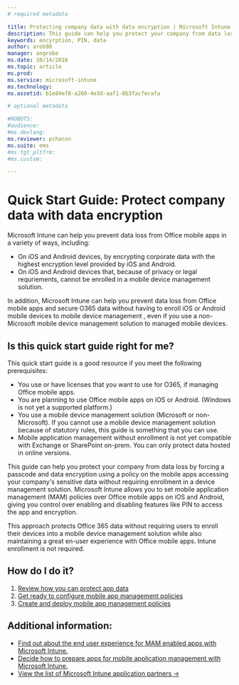 ```yaml
---
# required metadata

title: Protecting company data with data encryption | Microsoft Intune
description: This guide can help you protect your company from data loss by forcing a passcode and data encryption using a policy on the mobile apps.
keywords: encyrption, PIN, data
author: arob98
manager: angrobe
ms.date: 10/14/2016
ms.topic: article
ms.prod:
ms.service: microsoft-intune
ms.technology:
ms.assetid: b1e84ef8-a260-4e3d-aaf1-8b3facfecafa

# optional metadata

#ROBOTS:
#audience:
#ms.devlang:
ms.reviewer: pchacon
ms.suite: ems
#ms.tgt_pltfrm:
#ms.custom:

---
```


# Quick Start Guide: Protect company data with data encryption
Microsoft Intune can help you prevent data loss from Office mobile apps in a variety of ways, including:
- On iOS and Android devices, by encrypting corporate data with the highest encryption level provided by iOS and Android.
- On iOS and Android devices that, because of privacy or legal requriements, cannot be enrolled in a mobile device management solution.

In addition, Microsoft Intune can help you prevent data loss from Office mobile apps and secure O365 data without having to enroll iOS or Android mobile devices to mobile device management , even if you use a non-Microsoft mobile device management solution to managed mobile devices. 

## Is this quick start guide right for me?
This quick start guide is a good resource if you meet the following prerequisites:
- You use or have licenses that you want to use for O365, if managing Office mobile apps.
- You are planning to use Office mobile apps on iOS or Android. (Windows is not yet a supported platform.)
- You use a mobile device management solution (Microsoft or non-Microsoft). If you cannot use a mobile device management solution because of statutory rules, this guide is something that you can use.
- Mobile application management without enrollment is not yet compatible with Exchange or SharePoint on-prem. You can only protect data hosted in online versions.

This guide can help you protect your company from data loss by forcing a passcode and data encryption using a policy on the mobile apps accessing your company's sensitive data without requiring enrollment in a device management solution. Microsoft Intune allows you to set mobile application management (MAM) policies over Office mobile apps on iOS and Android, giving you control over enabling and disabling features like PIN to access the app and encryption. 

This approach protects Office 365 data without requiring users to enroll their devices into a mobile device management solution while also maintaining a great en-user experience with Office mobile apps. Intune enrollment is not required. 

## How do I do it?
1.	[Review how you can protect app data](/intune/deploy-use/protect-app-data-using-mobile-app-management-policies-with-microsoft-intune) 
2.	[Get ready to configure mobile app management policies](/intune/deploy-use/get-ready-to-configure-mobile-app-management-policies-with-microsoft-intune) 
3.	[Create and deploy mobile app management policies](/intune/deploy-use/create-and-deploy-mobile-app-management-policies-with-microsoft-intune) 

## Additional information:
- [Find out about the end user experience for MAM enabled apps with Microsoft Intune.](/intune/deploy-use/end-user-experience-for-mam-enabled-apps-with-microsoft-intune)
- [Decide how to prepare apps for mobile application management with Microsoft Intune.](/intune/deploy-use/decide-how-to-prepare-apps-for-mobile-application-management-with-microsoft-intune)
- <a href="https://www.microsoft.com/en-us/cloud-platform/microsoft-intune-partners" target="_blank"> View the list of Microsoft Intune application partners &rarr;</a>